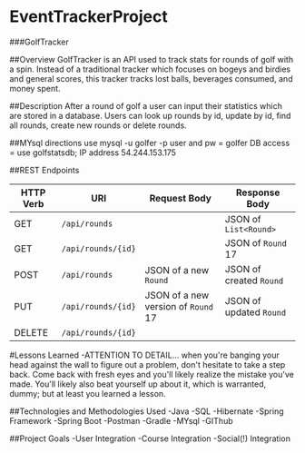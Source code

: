 # EventTrackerProject
###GolfTracker

##Overview
GolfTracker is an API used to track stats for rounds of golf with a spin. Instead of a traditional tracker which focuses on bogeys and birdies and general scores, this tracker tracks lost balls, beverages consumed, and money spent.

##Description
After a round of golf a user can input their statistics which are stored in a database.
Users can look up rounds by id, update by id, find all rounds, create new rounds or delete rounds.

##MYsql directions
use mysql -u golfer -p
user and pw = golfer
DB access = use golfstatsdb;
IP address 54.244.153.175

##REST Endpoints

| HTTP Verb | URI                  | Request Body | Response Body |
|-----------|----------------------|--------------|---------------|
| GET       | `/api/rounds`    |              | JSON of `List<Round>` |
| GET       | `/api/rounds/{id}` |              | JSON of `Round` 17 |
| POST      | `/api/rounds`    | JSON of a new `Round` | JSON of created `Round` |
| PUT       | `/api/rounds/{id}` | JSON of a new version of `Round` 17 | JSON of updated `Round` |
| DELETE    | `/api/rounds/{id}` |              | |

#Lessons Learned
-ATTENTION TO DETAIL... when you're banging your head against the wall to figure out a problem, don't hesitate to take a step back. Come back with fresh eyes and you'll likely realize the mistake you've made. You'll likely also beat yourself up about it, which is warranted, dummy; but at least you learned a lesson.


##Technologies and Methodologies Used
-Java
-SQL
-Hibernate
-Spring Framework
-Spring Boot
-Postman
-Gradle
-MYsql
-GIThub

##Project Goals
-User Integration
-Course Integration
-Social(!) Integration
